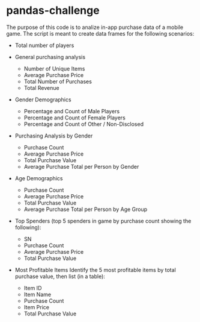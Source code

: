 # pandas-challenge

The purpose of this code is to analize in-app purchase data of a mobile game. The script is meant to create data frames for the following scenarios:  

- Total number of players 

- General purchasing analysis
	- Number of Unique Items
	- Average Purchase Price
	- Total Number of Purchases
	- Total Revenue

- Gender Demographics
	- Percentage and Count of Male Players
	- Percentage and Count of Female Players
	- Percentage and Count of Other / Non-Disclosed

- Purchasing Analysis by Gender
	- Purchase Count
	- Average Purchase Price
	- Total Purchase Value
	- Average Purchase Total per Person by Gender

- Age Demographics
	- Purchase Count
	- Average Purchase Price
	- Total Purchase Value	
	- Average Purchase Total per Person by Age Group

- Top Spenders (top 5 spenders in game by purchase count showing the following):
	- SN
	- Purchase Count
	- Average Purchase Price
	- Total Purchase Value

- Most Profitable Items
Identify the 5 most profitable items by total purchase value, then list (in a table):
	- Item ID
	- Item Name
	- Purchase Count
	- Item Price
	- Total Purchase Value

